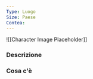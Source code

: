 ```yaml
---
Type: Luogo
Size: Paese
Contea: 
---
```

![[Character Image Placeholder]]

### Descrizione





### Cosa c'è
